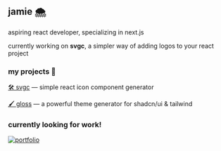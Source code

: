
## jamie 🌨️

aspiring react developer, specializing in next.js

currently working on **svgc**, a simpler way of adding logos to your react project

### my projects 📒

[🛠️ svgc](https://github.com/jvxz/tagify) ― simple react icon component generator

[🖌️ gloss](https://github.com/jvxz/gloss) ― a powerful theme generator for shadcn/ui & tailwind

### currently looking for work!
[![portfolio](https://img.shields.io/badge/my_portfolio-000?style=for-the-badge&logo=ko-fi&logoColor=white)](https://wisp.bio/)

